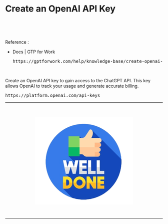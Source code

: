 # Create an OpenAI API Key

&nbsp;

&nbsp;

Reference : <br />
- Docs | GTP for Work
  <pre>https://gptforwork.com/help/knowledge-base/create-openai-api-key</pre>

&nbsp;

Create an OpenAI API key to gain access to the ChatGPT API. This key allows OpenAI to track your usage and generate accurate billing.

<pre>https://platform.openai.com/api-keys</pre>

---

&nbsp;

<div align="center">
    <img src="./gambar-petunjuk/well_done.png" alt="well_done" style="display: block; margin: 0 auto;">
</div> 

&nbsp;

---

&nbsp;

&nbsp;

&nbsp;